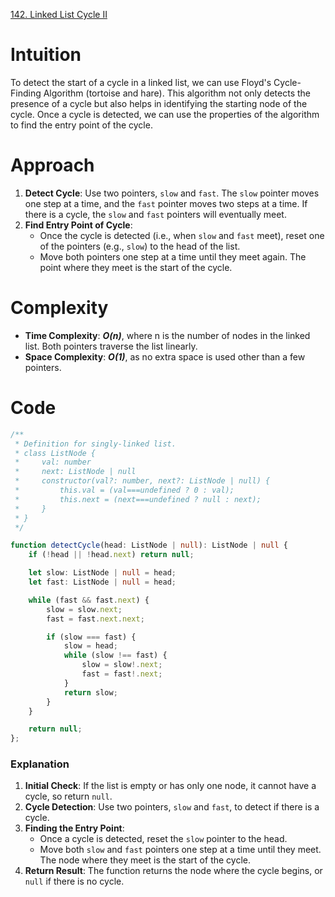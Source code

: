 [142. Linked List Cycle II](https://leetcode.com/problems/linked-list-cycle-ii/)

# Intuition

To detect the start of a cycle in a linked list, we can use Floyd's Cycle-Finding Algorithm (tortoise and hare). This algorithm not only detects the presence of a cycle but also helps in identifying the starting node of the cycle. Once a cycle is detected, we can use the properties of the algorithm to find the entry point of the cycle.

# Approach

1. **Detect Cycle**: Use two pointers, `slow` and `fast`. The `slow` pointer moves one step at a time, and the `fast` pointer moves two steps at a time. If there is a cycle, the `slow` and `fast` pointers will eventually meet.
2. **Find Entry Point of Cycle**:
   - Once the cycle is detected (i.e., when `slow` and `fast` meet), reset one of the pointers (e.g., `slow`) to the head of the list.
   - Move both pointers one step at a time until they meet again. The point where they meet is the start of the cycle.

# Complexity

- **Time Complexity**: ***O(n)***, where n is the number of nodes in the linked list. Both pointers traverse the list linearly.
- **Space Complexity**: ***O(1)***, as no extra space is used other than a few pointers.

# Code
```typescript
/**
 * Definition for singly-linked list.
 * class ListNode {
 *     val: number
 *     next: ListNode | null
 *     constructor(val?: number, next?: ListNode | null) {
 *         this.val = (val===undefined ? 0 : val);
 *         this.next = (next===undefined ? null : next);
 *     }
 * }
 */

function detectCycle(head: ListNode | null): ListNode | null {
    if (!head || !head.next) return null;

    let slow: ListNode | null = head;
    let fast: ListNode | null = head;

    while (fast && fast.next) {
        slow = slow.next;
        fast = fast.next.next;

        if (slow === fast) {
            slow = head;
            while (slow !== fast) {
                slow = slow!.next;
                fast = fast!.next;
            }
            return slow;
        }
    }

    return null;
};

```

### Explanation

1. **Initial Check**: If the list is empty or has only one node, it cannot have a cycle, so return `null`.
2. **Cycle Detection**: Use two pointers, `slow` and `fast`, to detect if there is a cycle.
3. **Finding the Entry Point**:
   - Once a cycle is detected, reset the `slow` pointer to the head.
   - Move both `slow` and `fast` pointers one step at a time until they meet. The node where they meet is the start of the cycle.
4. **Return Result**: The function returns the node where the cycle begins, or `null` if there is no cycle.